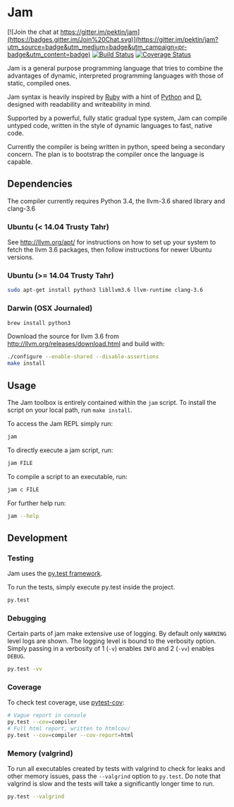 # Jam

[![Join the chat at https://gitter.im/pektin/jam](https://badges.gitter.im/Join%20Chat.svg)](https://gitter.im/pektin/jam?utm_source=badge&utm_medium=badge&utm_campaign=pr-badge&utm_content=badge)
[![Build Status](https://travis-ci.org/pektin/jam.svg?branch=master)](https://travis-ci.org/pektin/jam)
[![Coverage Status](https://coveralls.io/repos/pektin/jam/badge.svg?branch=master&service=github)](https://coveralls.io/github/pektin/jam?branch=master)

Jam is a general purpose programming language that tries to combine the
advantages of dynamic, interpreted programming languages with those of static,
compiled ones.

Jam syntax is heavily inspired by [Ruby](https://ruby-lang.org) with a hint of
[Python](https://python.org) and [D](http://dlang.org/), designed with
readability and writeability in mind.

Supported by a powerful, fully static gradual type system, Jam can compile
untyped code, written in the style of dynamic languages to fast, native code.

Currently the compiler is being written in python, speed being a secondary
concern. The plan is to bootstrap the compiler once the language is capable.

## Dependencies

The compiler currently requires Python 3.4, the llvm-3.6 shared library and
clang-3.6

### Ubuntu (< 14.04 Trusty Tahr)

See http://llvm.org/apt/ for instructions on how to set up your system to fetch
the llvm 3.6 packages, then follow instructions for newer Ubuntu versions.

### Ubuntu (>= 14.04 Trusty Tahr)

```bash
sudo apt-get install python3 libllvm3.6 llvm-runtime clang-3.6
```

### Darwin (OSX Journaled)

```bash
brew install python3
```

Download the source for llvm 3.6 from http://llvm.org/releases/download.html
and build with:

```bash
./configure --enable-shared --disable-assertions
make install
```

## Usage

The Jam toolbox is entirely contained within the `jam` script. To install the
script on your local path, run `make install`.

To access the Jam REPL simply run:

```bash
jam
```

To directly execute a jam script, run:

```bash
jam FILE
```

To compile a script to an executable, run:

```bash
jam c FILE
```

For further help run:

```bash
jam --help
```

## Development

### Testing

Jam uses the [py.test framework](http://pytest.org/).

To run the tests, simply execute py.test inside the project.

```bash
py.test
```

### Debugging

Certain parts of jam make extensive use of logging. By default only `WARNING`
level logs are shown. The logging level is bound to the verbosity option. Simply
passing in a verbosity of 1 (`-v`) enables `INFO` and 2 (`-vv`) enables `DEBUG`.

```bash
py.test -vv
```

### Coverage

To check test coverage, use
[pytest-cov](https://github.com/pytest-dev/pytest-cov):

```bash
# Vague report in console
py.test --cov=compiler
# Full html report, written to htmlcov/
py.test --cov=compiler --cov-report=html
```

### Memory (valgrind)

To run all executables created by tests with valgrind to check for leaks and
other memory issues, pass the `--valgrind` option to `py.test`. Do note that
valgrind is slow and the tests will take a significantly longer time to run.

```bash
py.test --valgrind
```
